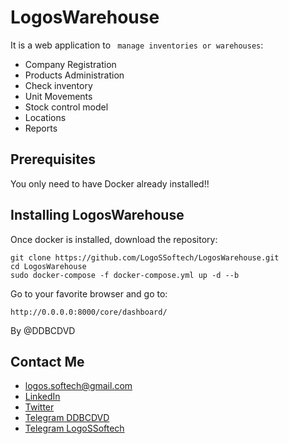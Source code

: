 # LogosWarehouse

It is a web application to ` manage inventories or warehouses`:


* Company Registration
* Products Administration
* Check inventory
* Unit Movements
* Stock control model
* Locations
* Reports

## Prerequisites

You only need to have Docker already installed!!


## Installing LogosWarehouse

Once docker is installed, download the repository:

```
git clone https://github.com/LogoSSoftech/LogosWarehouse.git
cd LogosWarehouse
sudo docker-compose -f docker-compose.yml up -d --b
```
Go to your favorite browser and go to:


```
http://0.0.0.0:8000/core/dashboard/

```

By @DDBCDVD

## Contact Me

* [logos.softech@gmail.com](mailto:logos.softech@gmail.com?)
* [LinkedIn](https://linkedin.com/in/DDBCDVD)
* [Twitter](https://twitter.com/DDBCDVD)
* [Telegram DDBCDVD](https://t.me/DDBCDVD)
* [Telegram LogoSSoftech](https://t.me/LogoSSoftech)
